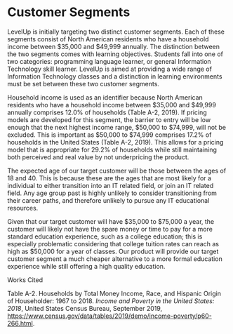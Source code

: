 # Customer Segments

LevelUp is initially targeting two distinct customer segments. Each of these segments consist of North American residents who have a household income between $35,000 and $49,999 annually. The distinction between the two segments comes with learning objectives. Students fall into one of two categories: programming language learner, or general Information Technology skill learner. LevelUp is aimed at providing a wide range of Information Technology classes and a distinction in learning environments must be set between these two customer segments.

Household income is used as an identifier because North American residents who have a household income between $35,000 and $49,999 annually comprises 12.0% of households (Table A-2, 2019). If pricing models are developed for this segment, the barrier to entry will be low enough that the next highest income range, $50,000 to $74,999, will not be excluded. This is important as $50,000 to $74,999 comprises 17.2% of households in the United States (Table A-2, 2019). This allows for a pricing model that is appropriate for 29.2% of households while still maintaining both perceived and real value by not underpricing the product.

The expected age of our target customer will be those between the ages of 18 and 40. This is because these are the ages that are most likely for a individual to either transition into an IT related field, or join an IT related field. Any age group past is highly unlikely to consider transitioning from their career paths, and therefore unlikely to pursue any IT educational resources.

Given that our target customer will have $35,000 to $75,000 a year, the customer will likely not have the spare money or time to pay for a more standard education experience, such as a college education; this is especially problematic considering that college tuition rates can reach as high as $50,000 for a year of classes. Our product will provide our target customer segment a much cheaper alternative to a more formal education experience while still offering a high quality education.

Works Cited

Table A-2. Households by Total Money Income, Race, and Hispanic Origin of Householder: 1967 to 2018. *Income and Poverty in the United States: 2018*, United States Census Bureau, September 2019, https://www.census.gov/data/tables/2019/demo/income-poverty/p60-266.html.
